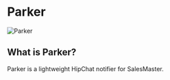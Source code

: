 # Parker

![Parker](https://i.imgur.com/oKZzQ.jpg)

## What is Parker?

Parker is a lightweight HipChat notifier for SalesMaster.
